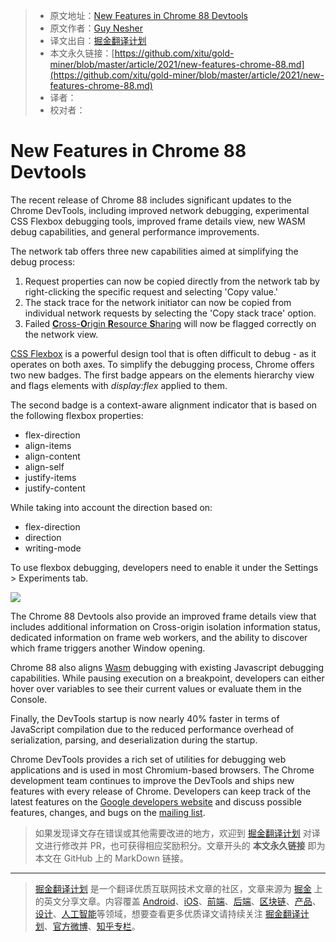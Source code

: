 > * 原文地址：[New Features in Chrome 88 Devtools](https://www.infoq.com/news/2021/03/new-features-chrome-88/?topicPageSponsorship=eb89fa44-b190-43ef-87d0-4bc8727e7413)
> * 原文作者：[Guy Nesher](https://www.infoq.com/profile/Guy-Nesher/)
> * 译文出自：[掘金翻译计划](https://github.com/xitu/gold-miner)
> * 本文永久链接：[https://github.com/xitu/gold-miner/blob/master/article/2021/new-features-chrome-88.md](https://github.com/xitu/gold-miner/blob/master/article/2021/new-features-chrome-88.md)
> * 译者：
> * 校对者：

# New Features in Chrome 88 Devtools

The recent release of Chrome 88 includes significant updates to the Chrome DevTools, including improved network debugging, experimental CSS Flexbox debugging tools, improved frame details view, new WASM debug capabilities, and general performance improvements.

The network tab offers three new capabilities aimed at simplifying the debug process:

1.  Request properties can now be copied directly from the network tab by right-clicking the specific request and selecting 'Copy value.'
2.  The stack trace for the network initiator can now be copied from individual network requests by selecting the 'Copy stack trace' option.
3.  Failed [**C**ross-**O**rigin **R**esource **S**haring](https://developer.mozilla.org/en-US/docs/Web/HTTP/CORS/Errors) will now be flagged correctly on the network view.

[CSS Flexbox](https://developer.mozilla.org/en-US/docs/Learn/CSS/CSS_layout/Flexbox) is a powerful design tool that is often difficult to debug - as it operates on both axes. To simplify the debugging process, Chrome offers two new badges. The first badge appears on the elements hierarchy view and flags elements with *display:flex* applied to them.

The second badge is a context-aware alignment indicator that is based on the following flexbox properties:

*   flex-direction
*   align-items
*   align-content
*   align-self
*   justify-items
*   justify-content

While taking into account the direction based on:

*   flex-direction
*   direction
*   writing-mode

To use flexbox debugging, developers need to enable it under the Settings > Experiments tab.

![](https://res.infoq.com/news/2021/03/new-features-chrome-88/en/resources/113-flex-debugging-1614281700033.png)

The Chrome 88 Devtools also provide an improved frame details view that includes additional information on Cross-origin isolation information status, dedicated information on frame web workers, and the ability to discover which frame triggers another Window opening.

Chrome 88 also aligns [Wasm](https://developer.mozilla.org/en-US/docs/WebAssembly) debugging with existing Javascript debugging capabilities. While pausing execution on a breakpoint, developers can either hover over variables to see their current values or evaluate them in the Console.

Finally, the DevTools startup is now nearly 40% faster in terms of JavaScript compilation due to the reduced performance overhead of serialization, parsing, and deserialization during the startup.

Chrome DevTools provides a rich set of utilities for debugging web applications and is used in most Chromium-based browsers. The Chrome development team continues to improve the DevTools and ships new features with every release of Chrome. Developers can keep track of the latest features on the [Google developers website](https://developers.google.com/web/updates/tags/devtools) and discuss possible features, changes, and bugs on the [mailing list](https://groups.google.com/forum/#!forum/google-chrome-developer-tools).

> 如果发现译文存在错误或其他需要改进的地方，欢迎到 [掘金翻译计划](https://github.com/xitu/gold-miner) 对译文进行修改并 PR，也可获得相应奖励积分。文章开头的 **本文永久链接** 即为本文在 GitHub 上的 MarkDown 链接。

---

> [掘金翻译计划](https://github.com/xitu/gold-miner) 是一个翻译优质互联网技术文章的社区，文章来源为 [掘金](https://juejin.im) 上的英文分享文章。内容覆盖 [Android](https://github.com/xitu/gold-miner#android)、[iOS](https://github.com/xitu/gold-miner#ios)、[前端](https://github.com/xitu/gold-miner#前端)、[后端](https://github.com/xitu/gold-miner#后端)、[区块链](https://github.com/xitu/gold-miner#区块链)、[产品](https://github.com/xitu/gold-miner#产品)、[设计](https://github.com/xitu/gold-miner#设计)、[人工智能](https://github.com/xitu/gold-miner#人工智能)等领域，想要查看更多优质译文请持续关注 [掘金翻译计划](https://github.com/xitu/gold-miner)、[官方微博](http://weibo.com/juejinfanyi)、[知乎专栏](https://zhuanlan.zhihu.com/juejinfanyi)。
